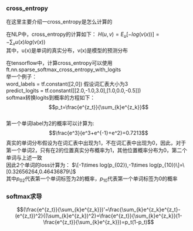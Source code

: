 ### cross_entropy
在这里主要介绍一cross_entropy是怎么计算的

在NLP中，cross_entropy的计算如下：
$H(u,v)=E_u[-log(v(x))]=-\sum_{x}u(x)log(v(x))$  
其中，u(x)是单词的真实分布，v(x)是模型的预测分布

在tensorflow中，计算cross_entropy可以使用ft.nn.sparse_softmax_cross_entropy_with_logits  
举一个例子：  
word_labels = tf.constant([2,0]) 假设词汇表大小为3  
predict_logits = tf.constant([[2.0,-1.0,3.0],[1.0,0.0,-0.5]])  
softmax转换logits到概率的方程如下：  
$$p_t=\frac{e^{z_t}}{\sum_{k}e^{z_k}}$$  
第一个单词label为2的概率可以计算为:  
$$\frac{e^3}{e^3+e^{-1}+e^2}=0.7213$$
真实的单词分布假设为在词汇表中出现为1，不在词汇表中出现为0，因此，对于第一个单词2，只有在2的位置真实分布概率为1，其他位置概率分布为0，第二个单词与上述一致  
因此2个单词的loss计算为：
$\[-1\times log(p_{02}),-1\times log(p_{10})\]=\[0.32656264,0.46436879\]$  
其中$p_{02}$代表第一个单词标签为2的概率，$p_{10}$代表第一个单词标签为0的概率

### softmax求导
$$(\frac{e^{z_t}}{\sum_{k}e^{z_k}})'=\frac{\sum_{k}e^{z_k}e^{z_t}-(e^{z_t})^2}{(\sum_{k}e^{z_k})^2}=\frac{e^{z_t}}{\sum_{k}e^{z_k}}(1-\frac{e^{z_t}}{\sum_{k}e^{z_k}})=p_t(1-p_t)$$

